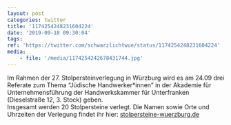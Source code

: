 ```yaml
---
layout: post
categories: twitter
title: '1174254248231604224'
date: '2019-09-18 09:30:04'
tags: 
ref: 'https://twitter.com/schwarzlichtwue/status/1174254248231604224'
media:
    - file: '/media/1174254242678431744.jpg'
---
```

Im Rahmen der 27. Stolpersteinverlegung in Würzburg wird es am 24.09 drei Referate zum Thema “Jüdische Handwerker\*innen” in der Akademie für Unternehmensführung der Handwerkskammer für Unterfranken (Dieselstraße 12, 3. Stock) geben.  
Insgesamt werden 20 Stolpersteine verlegt. Die Namen sowie Orte und Uhrzeiten der Verlegung findet ihr hier: [stolpersteine-wuerzburg.de](https://stolpersteine-wuerzburg.de/) 